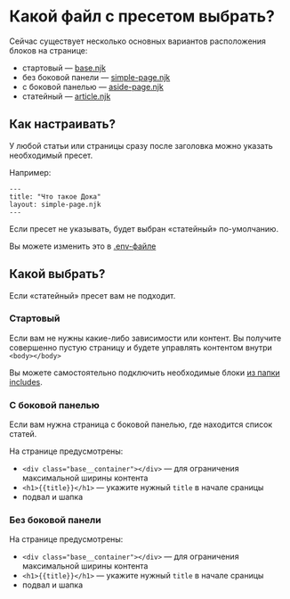 # Какой файл с пресетом выбрать?

Сейчас существует несколько основных вариантов расположения блоков на странице:

- стартовый — [base.njk](../src/layouts/base.njk)
- без боковой панели — [simple-page.njk](../src/layouts/simple-page.njk)
- с боковой панелью — [aside-page.njk](../src/layouts/aside-page.njk)
- статейный — [article.njk](../src/layouts/article.njk)

## Как настраивать?

У любой статьи или страницы сразу после заголовка можно указать необходимый пресет.

Например:

```njk
---
title: "Что такое Дока"
layout: simple-page.njk
---
```

Если пресет не указывать, будет выбран «статейный» по-умолчанию.

Вы можете изменить это в [.env-файле](../.env)

## Какой выбрать?

Если «статейный» пресет вам не подходит.

### Стартовый

Если вам не нужны какие-либо зависимости или контент. Вы получите совершенно пустую страницу и будете управлять контентом внутри `<body></body>`

Вы можете самостоятельно подключить необходимые блоки [из папки includes](../src/includes).

### С боковой панелью

Если вам нужна страница с боковой панелью, где находится список статей.

На странице предусмотрены:

- `<div class="base__container"></div>` — для ограничения максимальной ширины контента
- `<h1>{{title}}</h1>` — укажите нужный `title` в начале сраницы
- подвал и шапка

### Без боковой панели

На странице предусмотрены:

- `<div class="base__container"></div>` — для ограничения максимальной ширины контента
- `<h1>{{title}}</h1>` — укажите нужный `title` в начале сраницы
- подвал и шапка
